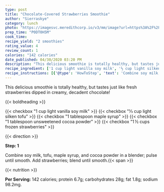 ```yaml
---
type: post
title: "Chocolate-Covered Strawberries Smoothie"
author: "Sierraskye"
category: lunch
photo: "https://imagesvc.meredithcorp.io/v3/mm/image?url=https%3A%2F%2Fimages.media-allrecipes.com%2Fuserphotos%2F4469912.jpg"
prep_time: "P0DT0H5M"
cook_time: 
recipe_yield: "2 smoothies"
rating_value: 4
review_count: 1
calories: "142 calories"
date_published: 04/30/2020 03:20 PM
description: "This delicious smoothie is totally healthy, but tastes just like fresh strawberries dipped in creamy, decadent chocolate!"
recipe_ingredient: ['1 cup light vanilla soy milk', '⅓ cup light silken tofu', '1 tablespoon maple syrup', '1 tablespoon unsweetened cocoa powder', '1\u2009½ cups frozen strawberries']
recipe_instructions: [{'@type': 'HowToStep', 'text': 'Combine soy milk, tofu, maple syrup, and cocoa powder in a blender; pulse until smooth. Add strawberries; blend until smooth.\n'}]
---
```


This delicious smoothie is totally healthy, but tastes just like fresh strawberries dipped in creamy, decadent chocolate! 

{{< boldheading >}}

{{< checkbox "1 cup light vanilla soy milk" >}}
{{< checkbox "⅓ cup light silken tofu" >}}
{{< checkbox "1 tablespoon maple syrup" >}}
{{< checkbox "1 tablespoon unsweetened cocoa powder" >}}
{{< checkbox "1 ½ cups frozen strawberries" >}}


{{< direction >}}

**Step: 1**

Combine soy milk, tofu, maple syrup, and cocoa powder in a blender; pulse until smooth. Add strawberries; blend until smooth.{{< span >}}

{{< nutrition >}}

**Per Serving:** 142 calories; protein 6.7g; carbohydrates 28g; fat 1.8g; sodium 98.2mg.
